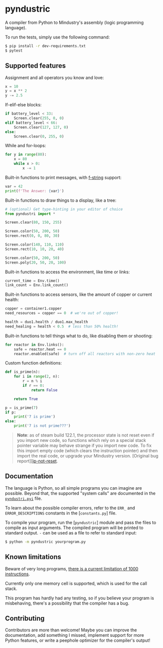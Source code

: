 # pyndustric

A compiler from Python to Mindustry's assembly (logic programming language).

To run the tests, simply use the following command:

```sh
$ pip install -r dev-requirements.txt
$ pytest
```

## Supported features

Assignment and all operators you know and love:

```python
x = 10
y = x ** 2
y -= 2.5
```

If-elif-else blocks:

```python
if battery_level < 33:
    Screen.clear(255, 0, 0)
elif battery_level < 66:
    Screen.clear(127, 127, 0)
else:
    Screen.clear(0, 255, 0)
```

While and for-loops:

```python
for y in range(80):
    x = 80
    while x > 0:
        x -= 1
```

Built-in functions to print messages, with [f-string] support:

```python
var = 42
print(f'The Answer: {var}')
```

Built-in functions to draw things to a display, like a tree:

```python
# (optional) Get type-hinting in your editor of choice
from pyndustri import *

Screen.clear(80, 150, 255)

Screen.color(50, 200, 50)
Screen.rect(0, 0, 80, 30)

Screen.color(140, 110, 110)
Screen.rect(10, 10, 20, 40)

Screen.color(50, 200, 50)
Screen.poly(20, 50, 20, 100)
```

Built-in functions to access the environment, like time or links:

```python
current_time = Env.time()
link_count = Env.link_count()
```

Built-in functions to access sensors, like the amount of copper or current health:

```python
copper = container1.copper
need_resources = copper == 0  # we're out of copper!

health = duo1.health / duo1.max_health
need_healing = health < 0.5  # less than 50% health!
```

Built-in functions to tell things what to do, like disabling them or shooting:

```python
for reactor in Env.links():
    safe = reactor.heat == 0
    reactor.enabled(safe)  # turn off all reactors with non-zero heat
```

Custom function definitions:

```python
def is_prime(n):
    for i in range(2, n):
        r = n % i
        if r == 0:
            return False

    return True

p = is_prime(7)
if p:
    print('7 is prime')
else:
    print('7 is not prime???')
```

> **Note**: as of steam build 122.1, the processor state is not reset even if you import new code,
> so functions which rely on a special stack pointer variable may behave strange if you import new
> code. To fix this import empty code (which clears the instruction pointer) and then import the
> real code, or upgrade your Mindustry version. [Original bug report][[ip-not-reset].

## Documentation

The language is Python, so all simple programs you can imagine are possible. Beyond that, the
supported "system calls" are documented in the [`pyndustri.pyi`] file.

To learn about the possible compiler errors, refer to the `ERR_` and `ERROR_DESCRIPTIONS`
constants in the [`constants.py`] file.

To compile your program, run the [`pyndustric`] module and pass the files to compile as input
arguments. The compiled program will be printed to standard output. `-` can be used as a file
to refer to standard input:

```sh
$ python -m pyndustric yourprogram.py
```

## Known limitations

Beware of very long programs, [there is a current limitation of 1000 instructions][limit-k].

Currently only one memory cell is supported, which is used for the call stack.

This program has hardly had any testing, so if you believe your program is misbehaving, there's
a possibility that the compiler has a bug.

## Contributing

Contributors are more than welcome! Maybe you can improve the documentation, add something I
missed, implement support for more Python features, or write a peephole optimizer for the
compiler's output!

[f-string]: https://docs.python.org/3/reference/lexical_analysis.html#f-strings
[ip-not-reset]: https://github.com/Anuken/Mindustry/issues/4189
[limit-k]: https://github.com/Anuken/Mindustry/blob/ab19e6ffbd7a64117cd70d3e3b88806c13822c94/core/src/mindustry/logic/LExecutor.java#L28
[`pyndustri.pyi`]: pyndustri.pyi
[`pyndustric.py`]: pyndustric.py
